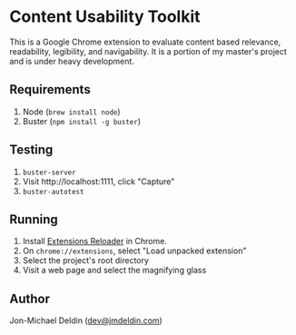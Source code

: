# Content Usability Toolkit

This is a Google Chrome extension to evaluate content based relevance,
readability, legibility, and navigability. It is a portion of my master's
project and is under heavy development.

## Requirements

1. Node (`brew install node`)
2. Buster (`npm install -g buster`)

## Testing

1. `buster-server`
2. Visit http://localhost:1111, click "Capture"
3. `buster-autotest`

## Running

1. Install
[Extensions Reloader](https://chrome.google.com/webstore/detail/extensions-reloader/fimgfedafeadlieiabdeeaodndnlbhid)
in Chrome.
2. On `chrome://extensions`, select "Load unpacked extension"
3. Select the project's root directory
4. Visit a web page and select the magnifying glass

## Author

Jon-Michael Deldin (dev@jmdeldin.com)
